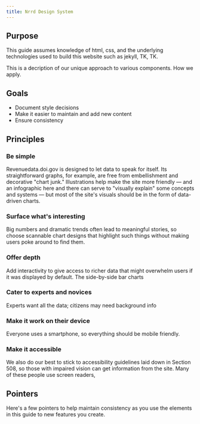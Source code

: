 ```yaml
---
title: Nrrd Design System
---
```


## Purpose
This guide assumes knowledge of html, css, and the underlying technologies used to build this website such as jekyll, TK, TK. 

This is a decription of our unique approach to various components. How we apply. 

## Goals
- Document style decisions
- Make it easier to maintain and add new content
- Ensure consistency 

## Principles

### Be simple
Revenuedata.doi.gov is designed to let data to speak for itself. Its straightforward graphs, for example, are free from embellishment and decorative "chart junk." Illustrations help make the site more friendly — and an infographic here and there can serve to "visually explain" some concepts and systems — but most of the site's visuals should be in the form of data-driven charts.

### Surface what's interesting
Big numbers and dramatic trends often lead to meaningful stories, so choose scannable chart designs that highlight such things without making users poke around to find them.

### Offer depth
Add interactivity to give access to richer data that might overwhelm users if it was displayed by default. The side-by-side bar charts 

### Cater to experts and novices
Experts want all the data; citizens may need background info

### Make it work on their device
Everyone uses a smartphone, so everything should be mobile friendly.

### Make it accessible
We also do our best to stick to accessibility guidelines laid down in Section 508, so those with impaired vision can get information from the site. Many of these people use screen readers,

## Pointers
Here's a few pointers to help maintain consistency as you use the elements in this guide to new features you create.
